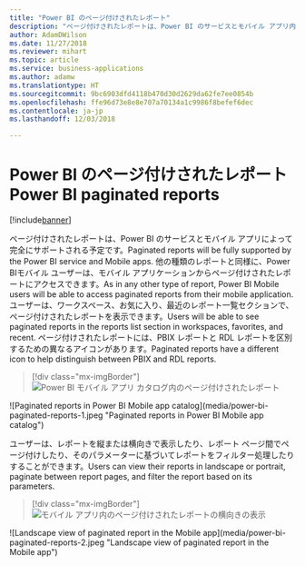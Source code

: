 ```yaml
---
title: "Power BI のページ付けされたレポート"
description: "ページ付けされたレポートは、Power BI のサービスとモバイル アプリ内で最上位の存在になります 。"
author: AdamDWilson
ms.date: 11/27/2018
ms.reviewer: mihart
ms.topic: article
ms.service: business-applications
ms.author: adamw
ms.translationtype: HT
ms.sourcegitcommit: 9bc6903dfd4118b470d30d2629da62fe7ee0854b
ms.openlocfilehash: ffe96d73e8e8e707a70134a1c9986f8befef6dec
ms.contentlocale: ja-jp
ms.lasthandoff: 12/03/2018

---
```

#  <a name="power-bi-paginated-reports"></a><span data-ttu-id="c8a48-103">Power BI のページ付けされたレポート</span><span class="sxs-lookup"><span data-stu-id="c8a48-103">Power BI paginated reports</span></span>

[!include[banner](../../../includes/banner.md)]



<span data-ttu-id="c8a48-104">ページ付けされたレポートは、Power BI のサービスとモバイル アプリによって完全にサポートされる予定です。</span><span class="sxs-lookup"><span data-stu-id="c8a48-104">Paginated reports will be fully supported by the Power BI service and Mobile apps.</span></span> <span data-ttu-id="c8a48-105">他の種類のレポートと同様に、Power BIモバイル ユーザーは、モバイル アプリケーションからページ付けされたレポートにアクセスできます。</span><span class="sxs-lookup"><span data-stu-id="c8a48-105">As in any other type of report, Power BI Mobile users will be able to access paginated reports from their mobile application.</span></span> <span data-ttu-id="c8a48-106">ユーザーは、ワークスペース、お気に入り、最近のレポート一覧セクションで、ページ付けされたレポートを表示できます。</span><span class="sxs-lookup"><span data-stu-id="c8a48-106">Users will be able to see paginated reports in the reports list section in workspaces, favorites, and recent.</span></span> <span data-ttu-id="c8a48-107">ページ付けされたレポートには、PBIX レポートと RDL レポートを区別するための異なるアイコンがあります。</span><span class="sxs-lookup"><span data-stu-id="c8a48-107">Paginated reports have a different icon to help distinguish between PBIX and RDL reports.</span></span>

> [!div class="mx-imgBorder"]
> <span data-ttu-id="c8a48-108">![Power BI モバイル アプリ カタログ内のページ付けされたレポート](media/power-bi-paginated-reports-1.jpeg "Power BI モバイル アプリ カタログ内のページ付けされたレポート")
<!-- Picture 1 --></span><span class="sxs-lookup"><span data-stu-id="c8a48-108">![Paginated reports in Power BI Mobile app catalog](media/power-bi-paginated-reports-1.jpeg "Paginated reports in Power BI Mobile app catalog")
<!-- Picture 1 --></span></span>

<span data-ttu-id="c8a48-109">ユーザーは、レポートを縦または横向きで表示したり、レポート ページ間でページ付けしたり、そのパラメーターに基づいてレポートをフィルター処理したりすることができます。</span><span class="sxs-lookup"><span data-stu-id="c8a48-109">Users can view their reports in landscape or portrait, paginate between report pages, and filter the report based on its parameters.</span></span>

> [!div class="mx-imgBorder"]
> <span data-ttu-id="c8a48-110">![モバイル アプリ内のページ付けされたレポートの横向きの表示](media/power-bi-paginated-reports-2.jpeg "モバイル アプリ内のページ付けされたレポートの横向きの表示")
<!-- Picture 3 --></span><span class="sxs-lookup"><span data-stu-id="c8a48-110">![Landscape view of paginated report in the Mobile app](media/power-bi-paginated-reports-2.jpeg "Landscape view of paginated report in the Mobile app")
<!-- Picture 3 --></span></span>


